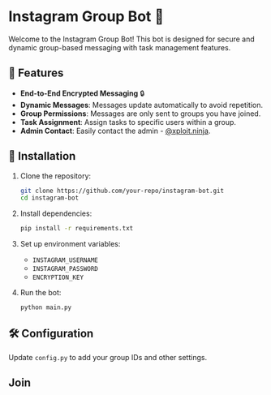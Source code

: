 # Instagram Group Bot 🤖

Welcome to the Instagram Group Bot! This bot is designed for secure and dynamic group-based messaging with task management features.

## 🌟 Features
- **End-to-End Encrypted Messaging** 🔒
- **Dynamic Messages**: Messages update automatically to avoid repetition.
- **Group Permissions**: Messages are only sent to groups you have joined.
- **Task Assignment**: Assign tasks to specific users within a group.
- **Admin Contact**: Easily contact the admin - [@xploit.ninja](https://instagram.com/xploit.ninja).

## 🚀 Installation
1. Clone the repository:
   ```bash
   git clone https://github.com/your-repo/instagram-bot.git
   cd instagram-bot
   ```

2. Install dependencies:
   ```bash
   pip install -r requirements.txt
   ```

3. Set up environment variables:
   - `INSTAGRAM_USERNAME`
   - `INSTAGRAM_PASSWORD`
   - `ENCRYPTION_KEY`

4. Run the bot:
   ```bash
   python main.py
   ```

## 🛠️ Configuration
Update `config.py` to add your group IDs and other settings.

## Join
